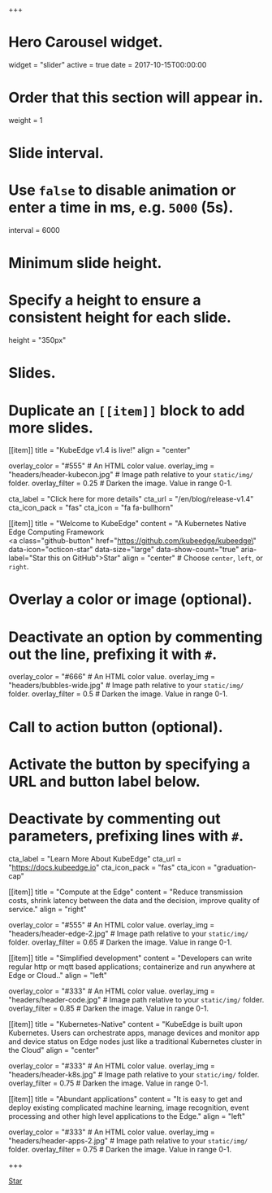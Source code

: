 +++
# Hero Carousel widget.
widget = "slider"
active = true
date = 2017-10-15T00:00:00

# Order that this section will appear in.
weight = 1

# Slide interval.
# Use `false` to disable animation or enter a time in ms, e.g. `5000` (5s).
interval = 6000

# Minimum slide height.
# Specify a height to ensure a consistent height for each slide.
height = "350px"

# Slides.
# Duplicate an `[[item]]` block to add more slides.
[[item]]
  title = "KubeEdge v1.4 is live!"
  align = "center"

  overlay_color = "#555"  # An HTML color value.
  overlay_img = "headers/header-kubecon.jpg"  # Image path relative to your `static/img/` folder.
  overlay_filter = 0.25  # Darken the image. Value in range 0-1.

  cta_label = "Click here for more details"
  cta_url = "/en/blog/release-v1.4"
  cta_icon_pack = "fas"
  cta_icon = "fa fa-bullhorn"

[[item]]
  title = "Welcome to KubeEdge"
  content = "A Kubernetes Native Edge Computing Framework <br /> <a class=\"github-button\" href=\"https://github.com/kubeedge/kubeedge\" data-icon=\"octicon-star\" data-size=\"large\" data-show-count=\"true\" aria-label=\"Star this on GitHub\">Star</a>"
  align = "center"  # Choose `center`, `left`, or `right`.

  # Overlay a color or image (optional).
  #   Deactivate an option by commenting out the line, prefixing it with `#`.
  overlay_color = "#666"  # An HTML color value.
  overlay_img = "headers/bubbles-wide.jpg"  # Image path relative to your `static/img/` folder.
  overlay_filter = 0.5  # Darken the image. Value in range 0-1.

  # Call to action button (optional).
  #   Activate the button by specifying a URL and button label below.
  #   Deactivate by commenting out parameters, prefixing lines with `#`.
  cta_label = "Learn More About KubeEdge"
  cta_url = "https://docs.kubeedge.io"
  cta_icon_pack = "fas"
  cta_icon = "graduation-cap"

[[item]]
  title = "Compute at the Edge"
  content = "Reduce transmission costs, shrink latency between the data and the decision, improve quality of service."
  align = "right"

  overlay_color = "#555"  # An HTML color value.
  overlay_img = "headers/header-edge-2.jpg"  # Image path relative to your `static/img/` folder.
  overlay_filter = 0.65  # Darken the image. Value in range 0-1.

[[item]]
  title = "Simplified development"
  content = "Developers can write regular http or mqtt based applications; containerize and run anywhere at Edge or Cloud.."
  align = "left"

  overlay_color = "#333"  # An HTML color value.
  overlay_img = "headers/header-code.jpg"  # Image path relative to your `static/img/` folder.
  overlay_filter = 0.85  # Darken the image. Value in range 0-1.

[[item]]
  title = "Kubernetes-Native"
  content = "KubeEdge is built upon Kubernetes. Users can orchestrate apps, manage devices and monitor app and device status on Edge nodes just like a traditional Kubernetes cluster in the Cloud"
  align = "center"

  overlay_color = "#333"  # An HTML color value.
  overlay_img = "headers/header-k8s.jpg"  # Image path relative to your `static/img/` folder.
  overlay_filter = 0.75  # Darken the image. Value in range 0-1.

[[item]]
  title = "Abundant applications"
  content = "It is easy to get and deploy existing complicated machine learning, image recognition, event processing and other high level applications to the Edge."
  align = "left"

  overlay_color = "#333"  # An HTML color value.
  overlay_img = "headers/header-apps-2.jpg"  # Image path relative to your `static/img/` folder.
  overlay_filter = 0.75  # Darken the image. Value in range 0-1.

+++

<div class="mt-3">
  <a class="github-button" href="https://github.com/kubeedge/kubeedge" data-icon="octicon-star" data-size="large" data-show-count="true" aria-label="Star this on GitHub">Star</a>
</div>
<script async defer src="https://buttons.github.io/buttons.js"></script>
